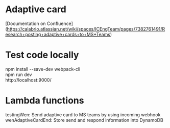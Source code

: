# Adaptive card
[Documentation on Confluence] (https://calabrio.atlassian.net/wiki/spaces/ICEngTeam/pages/7382761491/Research+posting+adaptive+cards+to+MS+Teams)

# Test code locally
npm install --save-dev webpack-cli <br />
npm run dev <br />
http://localhost:9000/

# Lambda functions
testingWen: Send adaptive card to MS teams by using incoming webhook <br />
wenAdaptiveCardEnd: Store send and respond information into DynamoDB
